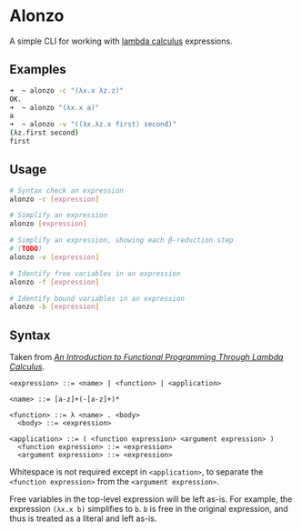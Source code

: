 Alonzo
======

A simple CLI for working with [lambda calculus][1] expressions.

## Examples

```bash
➜  ~ alonzo -c "(λx.x λz.z)"
OK.
➜  ~ alonzo "(λx.x a)"
a
➜  ~ alonzo -v "((λx.λz.x first) second)"
(λz.first second)
first
```

## Usage

```bash
# Syntax check an expression
alonzo -c [expression]

# Simplify an expression
alonzo [expression]

# Simplify an expression, showing each β-reduction step
# (TODO)
alonzo -v [expression]

# Identify free variables in an expression
alonzo -f [expression]

# Identify bound variables in an expression
alonzo -b [expression]
```

## Syntax

Taken from [_An Introduction to Functional Programming Through Lambda Calculus_][2].

```
<expression> ::= <name> | <function> | <application>

<name> ::= [a-z]+(-[a-z]+)*

<function> ::= λ <name> . <body>
  <body> ::= <expression>

<application> ::= ( <function expression> <argument expression> )
  <function expression> ::= <expression>
  <argument expression> ::= <expression>
```

Whitespace is not required except in `<application>`, to separate the `<function expression>` from the `<argument expression>`.

Free variables in the top-level expression will be left as-is. For example, the expression `(λx.x b)` simplifies to `b`. `b` is free in the original expression, and thus is treated as a literal and left as-is.

[1]: https://en.wikipedia.org/wiki/Lambda_calculus
[2]: http://www.amazon.com/Introduction-Functional-Programming-Calculus-Mathematics/dp/0486478831

